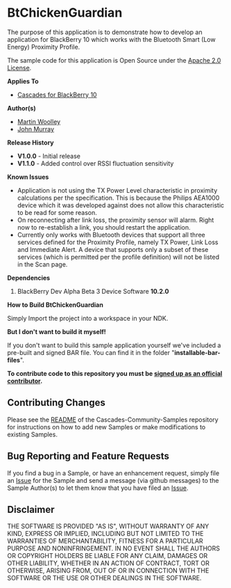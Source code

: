 # BtChickenGuardian

The purpose of this application is to demonstrate how to develop an application for BlackBerry 10 which works with the Bluetooth Smart (Low Energy) Proximity Profile.

The sample code for this application is Open Source under 
the [Apache 2.0 License](http://www.apache.org/licenses/LICENSE-2.0.html).

**Applies To**

* [Cascades for BlackBerry 10](https://bdsc.webapps.blackberry.com/cascades/)

**Author(s)** 

* [Martin Woolley](https://github.com/mdwoolley)
* [John Murray](https://github.com/jcmurray)

**Release History**

* **V1.0.0** - Initial release
* **V1.1.0** - Added control over RSSI fluctuation sensitivity

**Known Issues**

* Application is not using the TX Power Level characteristic in proximity calculations per the specification. This is because the Philips AEA1000 device which it was developed against does not allow this characteristic to be read for some reason.
* On reconnecting after link loss, the proximity sensor will alarm. Right now to re-establish a link, you should restart the application.
* Currently only works with Bluetooth devices that support all three services defined for the Proximity Profile, namely TX Power, Link Loss and Immediate Alert. A device that supports only a subset of these services (which is permitted per the profile definition) will not be listed in the Scan page.

**Dependencies**

1. BlackBerry Dev Alpha Beta 3 Device Software **10.2.0**

**How to Build BtChickenGuardian**

Simply Import the project into a workspace in your NDK. 

**But I don't want to build it myself!**

If you don't want to build this sample application yourself we've included a pre-built and signed BAR file. You can find it in the folder "**installable-bar-files**".
 
**To contribute code to this repository you must be [signed up as an 
official contributor](http://blackberry.github.com/howToContribute.html).**

## Contributing Changes

Please see the [README](https://github.com/blackberry/Cascades-Community-Samples/blob/master/README.md) of the Cascades-Community-Samples repository for instructions on how to add new Samples or 
make modifications to existing Samples.

## Bug Reporting and Feature Requests

If you find a bug in a Sample, or have an enhancement request, simply file 
an [Issue](https://github.com/blackberry/Cascades-Community-Samples/issues) for 
the Sample and send a message (via github messages) to the Sample Author(s) to let 
them know that you have filed an [Issue](https://github.com/blackberry/Cascades-Community-Samples/issues).


## Disclaimer

THE SOFTWARE IS PROVIDED "AS IS", WITHOUT WARRANTY OF ANY KIND, EXPRESS OR IMPLIED, INCLUDING 
BUT NOT LIMITED TO THE WARRANTIES OF MERCHANTABILITY, FITNESS FOR A PARTICULAR PURPOSE 
AND NONINFRINGEMENT. IN NO EVENT SHALL THE AUTHORS OR COPYRIGHT HOLDERS BE LIABLE FOR 
ANY CLAIM, DAMAGES OR OTHER LIABILITY, WHETHER IN AN ACTION OF CONTRACT, TORT OR 
OTHERWISE, ARISING FROM, OUT OF OR IN CONNECTION WITH THE SOFTWARE OR THE USE OR 
OTHER DEALINGS IN THE SOFTWARE.